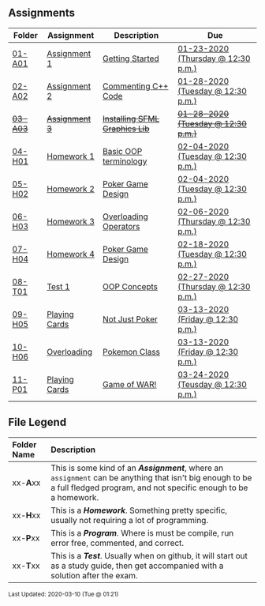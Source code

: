 ## Assignments
| Folder | Assignment | Description | Due|
 | ------------|------------|------------|------------|
 | [01-A01](https://github.com/rugbyprof/2143-Object-Oriented-Programming/tree/master/Assignments/01-A01) | [ Assignment 1 ](https://github.com/rugbyprof/2143-Object-Oriented-Programming/tree/master/Assignments/01-A01) | [ Getting Started](https://github.com/rugbyprof/2143-Object-Oriented-Programming/tree/master/Assignments/01-A01) | [01-23-2020 (Thursday @ 12:30 p.m.)](https://github.com/rugbyprof/2143-Object-Oriented-Programming/tree/master/Assignments/01-A01) |
 | [02-A02](https://github.com/rugbyprof/2143-Object-Oriented-Programming/tree/master/Assignments/02-A02) | [ Assignment 2 ](https://github.com/rugbyprof/2143-Object-Oriented-Programming/tree/master/Assignments/02-A02) | [ Commenting C++ Code](https://github.com/rugbyprof/2143-Object-Oriented-Programming/tree/master/Assignments/02-A02) | [01-28-2020 (Tuesday @ 12:30 p.m.)](https://github.com/rugbyprof/2143-Object-Oriented-Programming/tree/master/Assignments/02-A02) |
 | [~~03-A03~~](https://github.com/rugbyprof/2143-Object-Oriented-Programming/tree/master/Assignments/~~03-A03~~) | [~~Assignment 3~~](https://github.com/rugbyprof/2143-Object-Oriented-Programming/tree/master/Assignments/~~03-A03~~) | [~~Installing SFML Graphics Lib~~](https://github.com/rugbyprof/2143-Object-Oriented-Programming/tree/master/Assignments/~~03-A03~~) | [~~01-28-2020 (Tuesday @ 12:30 p.m.)~~](https://github.com/rugbyprof/2143-Object-Oriented-Programming/tree/master/Assignments/~~03-A03~~) |
 | [04-H01](https://github.com/rugbyprof/2143-Object-Oriented-Programming/tree/master/Assignments/04-H01) | [ Homework 1 ](https://github.com/rugbyprof/2143-Object-Oriented-Programming/tree/master/Assignments/04-H01) | [ Basic OOP terminology](https://github.com/rugbyprof/2143-Object-Oriented-Programming/tree/master/Assignments/04-H01) | [02-04-2020 (Tuesday @ 12:30 p.m.)](https://github.com/rugbyprof/2143-Object-Oriented-Programming/tree/master/Assignments/04-H01) |
 | [05-H02](https://github.com/rugbyprof/2143-Object-Oriented-Programming/tree/master/Assignments/05-H02) | [ Homework 2 ](https://github.com/rugbyprof/2143-Object-Oriented-Programming/tree/master/Assignments/05-H02) | [ Poker Game Design](https://github.com/rugbyprof/2143-Object-Oriented-Programming/tree/master/Assignments/05-H02) | [02-04-2020 (Tuesday @ 12:30 p.m.)](https://github.com/rugbyprof/2143-Object-Oriented-Programming/tree/master/Assignments/05-H02) |
 | [06-H03](https://github.com/rugbyprof/2143-Object-Oriented-Programming/tree/master/Assignments/06-H03) | [ Homework 3 ](https://github.com/rugbyprof/2143-Object-Oriented-Programming/tree/master/Assignments/06-H03) | [ Overloading Operators](https://github.com/rugbyprof/2143-Object-Oriented-Programming/tree/master/Assignments/06-H03) | [02-06-2020 (Thursday @ 12:30 p.m.)](https://github.com/rugbyprof/2143-Object-Oriented-Programming/tree/master/Assignments/06-H03) |
 | [07-H04](https://github.com/rugbyprof/2143-Object-Oriented-Programming/tree/master/Assignments/07-H04) | [ Homework 4 ](https://github.com/rugbyprof/2143-Object-Oriented-Programming/tree/master/Assignments/07-H04) | [ Poker Game Design](https://github.com/rugbyprof/2143-Object-Oriented-Programming/tree/master/Assignments/07-H04) | [02-18-2020 (Tuesday @ 12:30 p.m.)](https://github.com/rugbyprof/2143-Object-Oriented-Programming/tree/master/Assignments/07-H04) |
 | [08-T01](https://github.com/rugbyprof/2143-Object-Oriented-Programming/tree/master/Assignments/08-T01) | [ Test 1 ](https://github.com/rugbyprof/2143-Object-Oriented-Programming/tree/master/Assignments/08-T01) | [ OOP Concepts](https://github.com/rugbyprof/2143-Object-Oriented-Programming/tree/master/Assignments/08-T01) | [02-27-2020 (Thursday @ 12:30 p.m.)](https://github.com/rugbyprof/2143-Object-Oriented-Programming/tree/master/Assignments/08-T01) |
 | [09-H05](https://github.com/rugbyprof/2143-Object-Oriented-Programming/tree/master/Assignments/09-H05) | [ Playing Cards ](https://github.com/rugbyprof/2143-Object-Oriented-Programming/tree/master/Assignments/09-H05) | [ Not Just Poker](https://github.com/rugbyprof/2143-Object-Oriented-Programming/tree/master/Assignments/09-H05) | [03-13-2020 (Friday @ 12:30 p.m.)](https://github.com/rugbyprof/2143-Object-Oriented-Programming/tree/master/Assignments/09-H05) |
 | [10-H06](https://github.com/rugbyprof/2143-Object-Oriented-Programming/tree/master/Assignments/10-H06) | [ Overloading  ](https://github.com/rugbyprof/2143-Object-Oriented-Programming/tree/master/Assignments/10-H06) | [ Pokemon Class](https://github.com/rugbyprof/2143-Object-Oriented-Programming/tree/master/Assignments/10-H06) | [03-13-2020 (Friday @ 12:30 p.m.)](https://github.com/rugbyprof/2143-Object-Oriented-Programming/tree/master/Assignments/10-H06) |
 | [11-P01](https://github.com/rugbyprof/2143-Object-Oriented-Programming/tree/master/Assignments/11-P01) | [ Playing Cards ](https://github.com/rugbyprof/2143-Object-Oriented-Programming/tree/master/Assignments/11-P01) | [ Game of WAR!](https://github.com/rugbyprof/2143-Object-Oriented-Programming/tree/master/Assignments/11-P01) | [03-24-2020 (Teusday @ 12:30 p.m.)](https://github.com/rugbyprof/2143-Object-Oriented-Programming/tree/master/Assignments/11-P01) |

    
## File Legend

| Folder Name | Description |
|:-----------|:-------------|
|xx-**A**xx | This is some kind of an ***Assignment***, where an `assignment` can be anything that isn't big enough to be a full fledged program, and not specific enough to be a homework. |
|xx-**H**xx | This is a ***Homework***. Something pretty specific, usually not requiring a lot of programming. |
|xx-**P**xx | This is a ***Program***. Where is must be compile, run error free, commented, and correct. |
|xx-**T**xx | This is a ***Test***. Usually when on github, it will start out as a study guide, then get accompanied with a solution after the exam. |

    
<sup>Last Updated: 2020-03-10 (Tue @ 01:21)</sup>